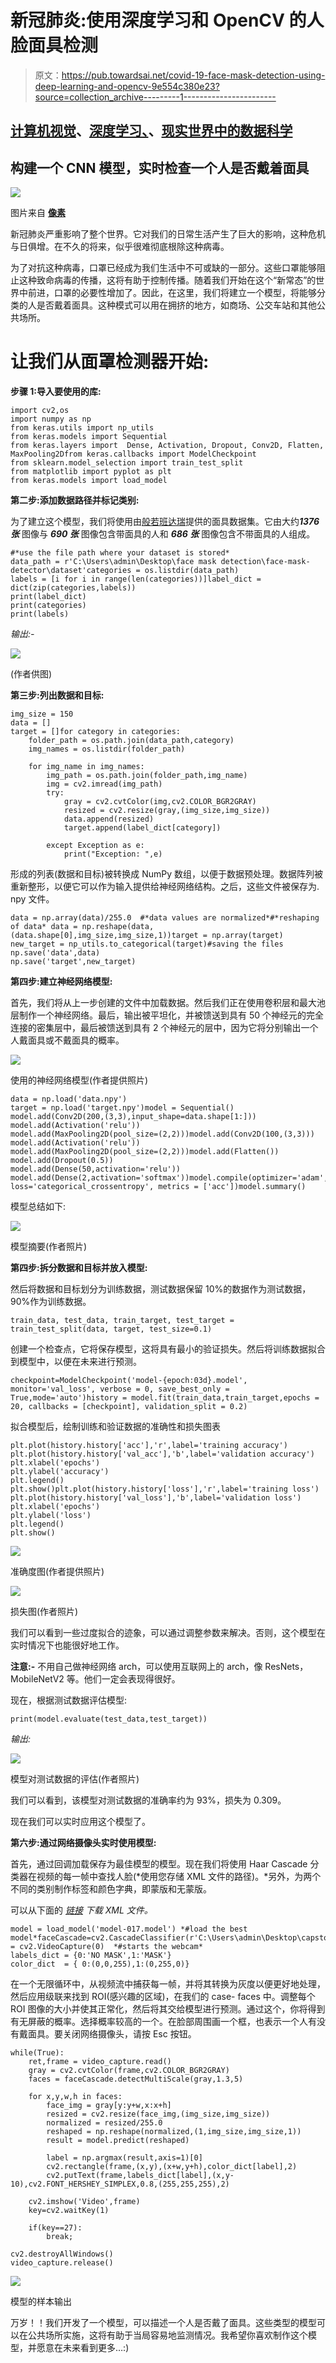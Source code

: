# 新冠肺炎:使用深度学习和 OpenCV 的人脸面具检测

> 原文：<https://pub.towardsai.net/covid-19-face-mask-detection-using-deep-learning-and-opencv-9e554c380e23?source=collection_archive---------1----------------------->

## [计算机视觉](https://towardsai.net/p/category/computer-vision)、[深度学习、](https://towardsai.net/p/category/machine-learning/deep-learning)、[现实世界中的数据科学](https://medium.com/towards-data-science/data-science-in-the-real-world/home)

## 构建一个 CNN 模型，实时检查一个人是否戴着面具

![](img/f16f31fbffe15ea50996883ed552ae1a.png)

图片来自 [**像素**](https://www.pexels.com/photo/health-workers-wearing-face-mask-3957987/?utm_content=attributionCopyText&utm_medium=referral&utm_source=pexels)

新冠肺炎严重影响了整个世界。它对我们的日常生活产生了巨大的影响，这种危机与日俱增。在不久的将来，似乎很难彻底根除这种病毒。

为了对抗这种病毒，口罩已经成为我们生活中不可或缺的一部分。这些口罩能够阻止这种致命病毒的传播，这将有助于控制传播。随着我们开始在这个“新常态”的世界中前进，口罩的必要性增加了。因此，在这里，我们将建立一个模型，将能够分类的人是否戴着面具。这种模式可以用在拥挤的地方，如商场、公交车站和其他公共场所。

# 让我们从面罩检测器开始:

**步骤 1:导入要使用的库:**

```
import cv2,os
import numpy as np
from keras.utils import np_utils
from keras.models import Sequential
from keras.layers import  Dense, Activation, Dropout, Conv2D, Flatten, MaxPooling2Dfrom keras.callbacks import ModelCheckpoint
from sklearn.model_selection import train_test_split
from matplotlib import pyplot as plt
from keras.models import load_model
```

**第二步:添加数据路径并标记类别:**

为了建立这个模型，我们将使用由[般若班达瑞](https://www.linkedin.com/feed/update/urn%3Ali%3Aactivity%3A6655711815361761280/)提供的面具数据集。它由大约***1376 张*** 图像与 ***690 张*** 图像包含带面具的人和 ***686 张*** 图像包含不带面具的人组成。

```
#*use the file path where your dataset is stored*
data_path = r'C:\Users\admin\Desktop\face mask detection\face-mask-detector\dataset'categories = os.listdir(data_path)
labels = [i for i in range(len(categories))]label_dict = dict(zip(categories,labels))
print(label_dict)
print(categories)
print(labels)
```

*输出:-*

![](img/54ffab08e8c8ab3f5dc99d0e575f598b.png)

(作者供图)

**第三步:列出数据和目标:**

```
img_size = 150
data = []
target = []for category in categories:
    folder_path = os.path.join(data_path,category) 
    img_names = os.listdir(folder_path)

    for img_name in img_names:
        img_path = os.path.join(folder_path,img_name)
        img = cv2.imread(img_path)
        try:
            gray = cv2.cvtColor(img,cv2.COLOR_BGR2GRAY)
            resized = cv2.resize(gray,(img_size,img_size))
            data.append(resized)
            target.append(label_dict[category])

        except Exception as e:
            print("Exception: ",e)
```

形成的列表(数据和目标)被转换成 NumPy 数组，以便于数据预处理。数据阵列被重新整形，以便它可以作为输入提供给神经网络结构。之后，这些文件被保存为. npy 文件。

```
data = np.array(data)/255.0  #*data values are normalized*#*reshaping of data* data = np.reshape(data,(data.shape[0],img_size,img_size,1))target = np.array(target)
new_target = np_utils.to_categorical(target)#saving the files                                np.save('data',data)
np.save('target',new_target)
```

**第四步:建立神经网络模型:**

首先，我们将从上一步创建的文件中加载数据。然后我们正在使用卷积层和最大池层制作一个神经网络。最后，输出被平坦化，并被馈送到具有 50 个神经元的完全连接的密集层中，最后被馈送到具有 2 个神经元的层中，因为它将分别输出一个人戴面具或不戴面具的概率。

![](img/74750f588b428a15ffbf6a897a434710.png)

使用的神经网络模型(作者提供照片)

```
data = np.load('data.npy')
target = np.load('target.npy')model = Sequential()
model.add(Conv2D(200,(3,3),input_shape=data.shape[1:]))
model.add(Activation('relu'))
model.add(MaxPooling2D(pool_size=(2,2)))model.add(Conv2D(100,(3,3)))
model.add(Activation('relu'))
model.add(MaxPooling2D(pool_size=(2,2)))model.add(Flatten())
model.add(Dropout(0.5))
model.add(Dense(50,activation='relu'))
model.add(Dense(2,activation='softmax'))model.compile(optimizer='adam', loss='categorical_crossentropy', metrics = ['acc'])model.summary()
```

模型总结如下:

![](img/76be44fa4ae441251e7bdc0146a48fbe.png)

模型摘要(作者照片)

**第四步:拆分数据和目标并放入模型:**

然后将数据和目标划分为训练数据，测试数据保留 10%的数据作为测试数据，90%作为训练数据。

```
train_data, test_data, train_target, test_target = train_test_split(data, target, test_size=0.1)
```

创建一个检查点，它将保存模型，这将具有最小的验证损失。然后将训练数据拟合到模型中，以便在未来进行预测。

```
checkpoint=ModelCheckpoint('model-{epoch:03d}.model', monitor='val_loss', verbose = 0, save_best_only = True,mode='auto')history = model.fit(train_data,train_target,epochs = 20, callbacks = [checkpoint], validation_split = 0.2)
```

拟合模型后，绘制训练和验证数据的准确性和损失图表

```
plt.plot(history.history['acc'],'r',label='training accuracy')
plt.plot(history.history['val_acc'],'b',label='validation accuracy')
plt.xlabel('epochs')
plt.ylabel('accuracy')
plt.legend()
plt.show()plt.plot(history.history['loss'],'r',label='training loss')
plt.plot(history.history['val_loss'],'b',label='validation loss')
plt.xlabel('epochs')
plt.ylabel('loss')
plt.legend()
plt.show()
```

![](img/2247b88d660569a206e05e67c30f67d7.png)

准确度图(作者提供照片)

![](img/3018a0472afb51661bf753e0a2c9ff59.png)

损失图(作者照片)

我们可以看到一些过度拟合的迹象，可以通过调整参数来解决。否则，这个模型在实时情况下也能很好地工作。

**注意:-** 不用自己做神经网络 arch，可以使用互联网上的 arch，像 ResNets，MobileNetV2 等。他们一定会表现得很好。

现在，根据测试数据评估模型:

```
print(model.evaluate(test_data,test_target))
```

*输出:*

![](img/44f8cd4d481ef649d872b3f73ba30627.png)

模型对测试数据的评估(作者照片)

我们可以看到，该模型对测试数据的准确率约为 93%，损失为 0.309。

现在我们可以实时应用这个模型了。

**第六步:通过网络摄像头实时使用模型:**

首先，通过回调加载保存为最佳模型的模型。现在我们将使用 Haar Cascade 分类器在视频的每一帧中查找人脸(*使用您存储 XML 文件的路径)。*另外，为两个不同的类别制作标签和颜色字典，即蒙版和无蒙版。

可以从下面的 [*链接*](https://github.com/opencv/opencv/blob/master/data/haarcascades/haarcascade_frontalface_default.xml) *下载 XML 文件。*

```
model = load_model('model-017.model') *#load the best model*faceCascade=cv2.CascadeClassifier(r'C:\Users\admin\Desktop\capstone\HaarCascade\haarcascade_frontalface_default.xml')video_capture = cv2.VideoCapture(0)  *#starts the webcam*
labels_dict = {0:'NO MASK',1:'MASK'}
color_dict  = { 0:(0,0,255),1:(0,255,0)}
```

在一个无限循环中，从视频流中捕获每一帧，并将其转换为灰度以便更好地处理，然后应用级联来找到 ROI(感兴趣的区域)，在我们的 case- faces 中。调整每个 ROI 图像的大小并使其正常化，然后将其交给模型进行预测。通过这个，你将得到有无屏蔽的概率。选择概率较高的一个。在脸部周围画一个框，也表示一个人有没有戴面具。要关闭网络摄像头，请按 Esc 按钮。

```
while(True):
    ret,frame = video_capture.read()
    gray = cv2.cvtColor(frame,cv2.COLOR_BGR2GRAY)
    faces = faceCascade.detectMultiScale(gray,1.3,5)

    for x,y,w,h in faces:
        face_img = gray[y:y+w,x:x+h]
        resized = cv2.resize(face_img,(img_size,img_size))
        normalized = resized/255.0
        reshaped = np.reshape(normalized,(1,img_size,img_size,1))
        result = model.predict(reshaped)

        label = np.argmax(result,axis=1)[0]
        cv2.rectangle(frame,(x,y),(x+w,y+h),color_dict[label],2)
        cv2.putText(frame,labels_dict[label],(x,y-10),cv2.FONT_HERSHEY_SIMPLEX,0.8,(255,255,255),2)

    cv2.imshow('Video',frame)
    key=cv2.waitKey(1)

    if(key==27):
        break;

cv2.destroyAllWindows()
video_capture.release()
```

![](img/7973f0dc151bbd5f2ba7211b2788ec98.png)

模型的样本输出

万岁！！我们开发了一个模型，可以描述一个人是否戴了面具。这些类型的模型可以在公共场所实施，这将有助于当局容易地监测情况。我希望你喜欢制作这个模型，并愿意在未来看到更多…:)